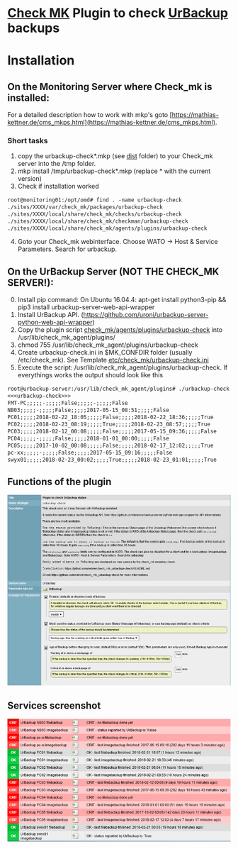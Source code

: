 # [Check MK](https://mathias-kettner.de/check_mk.html) Plugin to check [UrBackup](http://www.urbackup.org) backups

# Installation

## On the Monitoring Server where Check_mk is installed:
For a detailed description how to work with mkp's goto [https://mathias-kettner.de/cms_mkps.html](https://mathias-kettner.de/cms_mkps.html).

### Short tasks
1. copy the urbackup-check*.mkp (see [dist](dist) folder) to your Check_mk server into the /tmp folder.
2. mkp install /tmp/urbackup-check*.mkp (replace * with the current version)
3. Check if installation worked
```
root@monitoring01:/opt/omd# find . -name urbackup-check
./sites/XXXX/var/check_mk/packages/urbackup-check
./sites/XXXX/local/share/check_mk/checks/urbackup-check
./sites/XXXX/local/share/check_mk/checkman/urbackup-check
./sites/XXXX/local/share/check_mk/agents/plugins/urbackup-check
```
4. Goto your Check_mk webinterface. Choose WATO -> Host & Service Parameters. Search for urbackup.

## On the UrBackup Server (NOT THE CHECK_MK SERVER!):
0. Install pip command: On Ubuntu 16.04.4: apt-get install python3-pip && pip3 install urbackup-server-web-api-wrapper
1. Install UrBackup API. (https://github.com/uroni/urbackup-server-python-web-api-wrapper)
2. Copy the plugin script [check_mk/agents/plugins/urbackup-check](check_mk/agents/plugins/urbackup-check) into /usr/lib/check_mk_agent/plugins/
3. chmod 755 /usr/lib/check_mk_agent/plugins/urbackup-check
4. Create urbackup-check.ini in $MK_CONFDIR folder (usually /etc/check_mk). See Template [etc/check_mk/urbackup-check.ini](etc/check_mk/urbackup-check.ini)
5. Execute the script: /usr/lib/check_mk_agent/plugins/urbackup-check. If everythings works the output should look like this
```
root@urbackup-server:/usr/lib/check_mk_agent/plugins# ./urbackup-check
<<<urbackup-check>>>
FMT-PC;;;;;-;;;;;False;;;;;-;;;;;False
NB03;;;;;-;;;;;False;;;;;2017-05-15_08:51;;;;;False
PC01;;;;;2018-02-22_18:05;;;;;False;;;;;2018-02-22_18:36;;;;;True
PC02;;;;;2018-02-23_08:19;;;;;True;;;;;2018-02-23_08:57;;;;;True
PC03;;;;;2018-02-12_00:08;;;;;False;;;;;2017-05-15_09:36;;;;;False
PC04;;;;;-;;;;;False;;;;;2018-01-01_00:00;;;;;False
PC05;;;;;2017-10-02_00:08;;;;;False;;;;;2018-02-17_12:02;;;;;True
pc-xx;;;;;-;;;;;False;;;;;2017-05-15_09:16;;;;;False
swyx01;;;;;2018-02-23_00:02;;;;;True;;;;;2018-02-23_01:01;;;;;True
```

## Functions of the plugin
![](https://github.com/edvler/check_mk-urbackup-check/blob/master/docs/urbackup-check_man-page.png)

## Services screenshot
![](https://github.com/edvler/check_mk-urbackup-check/blob/master/docs/example-services-screenshot.png)
